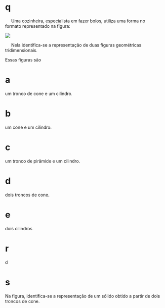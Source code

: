 # q
     Uma cozinheira, especialista em fazer bolos, utiliza uma forma no formato representado na figura:

![](https://firebasestorage.googleapis.com/v0/b/firebase-enemio.appspot.com/o/questoes%2F492%2F3778be2c-0f0d-d745-1db4-36f42bd6b17b.png?alt=media\&token=0d1d3232-81c8-4bf8-9d05-0f53c6f86a11)

     Nela identifica-se a representação de duas figuras geométricas tridimensionais.

Essas figuras são

# a
um tronco de cone e um cilindro.

# b
um cone e um cilindro.

# c
um tronco de pirâmide e um cilindro.

# d
dois troncos de cone.

# e
dois cilindros.

# r
d

# s
Na figura, identifica-se a representação de um sólido obtido a partir de dois troncos de cone.
